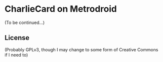 # CharlieCard on Metrodroid

(To be continued...)

## License

(Probably GPLv3, though I may change to some form of Creative Commons if I need to)
